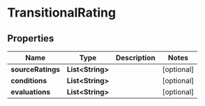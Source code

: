 

# TransitionalRating


## Properties

| Name | Type | Description | Notes |
|------------ | ------------- | ------------- | -------------|
|**sourceRatings** | **List&lt;String&gt;** |  |  [optional] |
|**conditions** | **List&lt;String&gt;** |  |  [optional] |
|**evaluations** | **List&lt;String&gt;** |  |  [optional] |



